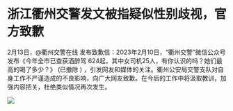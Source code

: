 # 浙江衢州交警发文被指疑似性别歧视，官方致歉

2月13日，@衢州交警在线 发布致歉信：2023年2月10日，“衢州交警”微信公众号发布《今年全市已查获酒醉驾
624起，其中女司机25人，有你认识的吗？她们最高的喝了多少？》 (已撤除 )
，引发网友和媒体的关注。衢州公安局交警支队对自身工作不严谨造成的不良影响，向广大网友致歉。在今后的工作中将汲取教训，加强内容把关，杜绝类似情况再次发生。

![](https://inews.gtimg.com/om_bt/OPSpXPl2sTUacD1U7-FmbBNNcgKDEbhlXh2IXS2FA_4DEAA/1000)

